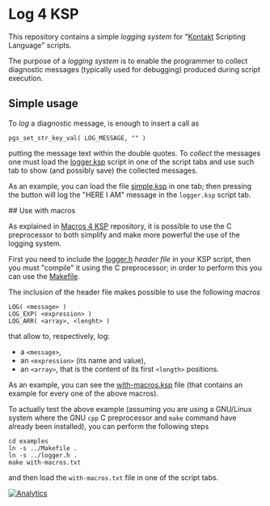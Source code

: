 # Log 4 KSP

This repository contains a simple *logging system* for
"[Kontakt](http://www.native-instruments.com/en/products/komplete/samplers/kontakt-5/) Scripting Language"
scripts.

The purpose of a *logging system* is to enable the programmer to collect
diagnostic messages (typically used for debugging) produced during script
execution.

## Simple usage

To *log* a diagnostic message, is enough to insert a call as

	pgs_set_str_key_val( LOG_MESSAGE, "" )

putting the message text within the double quotes. To *collect* the messages one
must load the [logger.ksp](logger.ksp) script in one of the script tabs and use such tab to show (and possibly save) the collected messages.

As an example, you can load the file [simple.ksp](examples/simple.ksp) in one tab; then pressing the button will log the "HERE I AM" message in the `logger.ksp` script tab.

## Use with macros

As explained in [Macros 4 KSP](https://github.com/raffadrummer/macros4ksp) repository, it is possible to use the C preprocessor to both simplify and make more powerful the use of the logging system.

First you need to include the [logger.h](logger.h) *header file* in your KSP script, then you must "compile" it using the C preprocessor; in order to perform this you can use the [Makefile](Makefile).

The inclusion of the header file makes possible to use the following *macros*

	LOG( <message> )
	LOG_EXP( <expression> )
	LOG_ARR( <array>, <lenght> )

that allow to, respectively, log:

- a `<message>`,
- an `<expression>` (its name and value),
- an `<array>`, that is the content of its first `<length>` positions.

As an example, you can see the [with-macros.ksp](examples/with-macros.ksp) file (that contains an example for every one of the above macros).

To actually test the above example (assuming you are using a GNU/Linux system where the GNU `cpp` C preprocessor and `make` command have already been installed), you can perform the following steps

	cd examples
	ln -s ../Makefile .
	ln -s ../logger.h .
	make with-macros.txt

and then load the `with-macros.txt` file in one of the script tabs.


[![Analytics](https://ga-beacon.appspot.com/UA-49277456-5/log4ksp?pixel)](https://github.com/igrigorik/ga-beacon)
